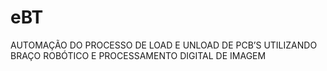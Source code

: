 # eBT
 AUTOMAÇÃO DO PROCESSO DE LOAD E UNLOAD DE PCB’S UTILIZANDO BRAÇO ROBÓTICO E PROCESSAMENTO DIGITAL DE IMAGEM
